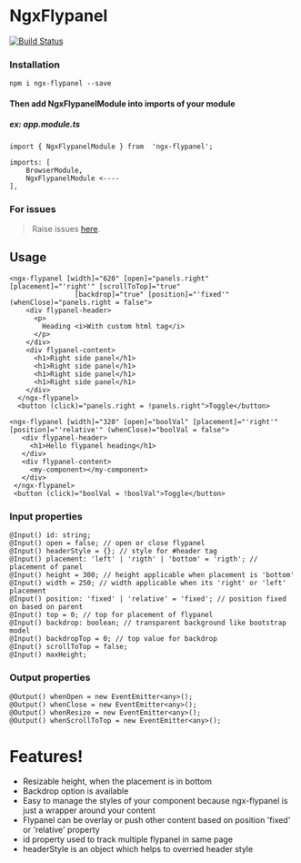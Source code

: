 # NgxFlypanel
[![Build Status](https://travis-ci.org/joemccann/dillinger.svg?branch=master)](https://github.com/cvvkshcv/)

### Installation
`npm i ngx-flypanel --save`

#### Then add NgxFlypanelModule into imports of your module
##### ex: app.module.ts

```
import { NgxFlypanelModule } from  'ngx-flypanel';
  
imports: [
	BrowserModule,
	NgxFlypanelModule <----
],
```

### For issues
> Raise issues [here](https://github.com/cvvkshcv/ngx-flypanel/issues).

## Usage 
```
<ngx-flypanel [width]="620" [open]="panels.right" [placement]="'right'" [scrollToTop]="true"
                [backdrop]="true" [position]="'fixed'" (whenClose)="panels.right = false">
    <div flypanel-header>
      <p>
        Heading <i>With custom html tag</i>
      </p>
    </div>
    <div flypanel-content>
      <h1>Right side panel</h1>
      <h1>Right side panel</h1>
      <h1>Right side panel</h1>
      <h1>Right side panel</h1>
    </div>
  </ngx-flypanel>
  <button (click)="panels.right = !panels.right">Toggle</button>
 ```
 
 ```
<ngx-flypanel [width]="320" [open]="boolVal" [placement]="'right'" [position]="'relative'" (whenClose)="boolVal = false">
    <div flypanel-header>
      <h1>Hello flypanel heading</h1>
    </div>
    <div flypanel-content>
      <my-component></my-component>
    </div>
  </ngx-flypanel>
  <button (click)="boolVal = !boolVal">Toggle</button>
 ```
### Input properties
```
@Input() id: string;
@Input() open = false; // open or close flypanel
@Input() headerStyle = {}; // style for #header tag
@Input() placement: 'left' | 'rigth' | 'bottom' = 'rigth'; // placement of panel
@Input() height = 300; // height applicable when placement is 'bottom'
@Input() width = 250; // width applicable when its 'right' or 'left' placement
@Input() position: 'fixed' | 'relative' = 'fixed'; // position fixed on based on parent
@Input() top = 0; // top for placement of flypanel
@Input() backdrop: boolean; // transparent background like bootstrap model
@Input() backdropTop = 0; // top value for backdrop
@Input() scrollToTop = false;
@Input() maxHeight;
```
### Output properties
```
@Output() whenOpen = new EventEmitter<any>();
@Output() whenClose = new EventEmitter<any>();
@Output() whenResize = new EventEmitter<any>();
@Output() whenScrollToTop = new EventEmitter<any>();
```
# Features!

  - Resizable height, when the placement is in bottom
  - Backdrop option is available
  - Easy to manage the styles of your component because ngx-flypanel  is just a wrapper around your content
  - Flypanel can be overlay or push other content based on position 'fixed' or 'relative' property
  - id property used to track multiple flypanel in same page
  - headerStyle is an object which helps to overried header style
